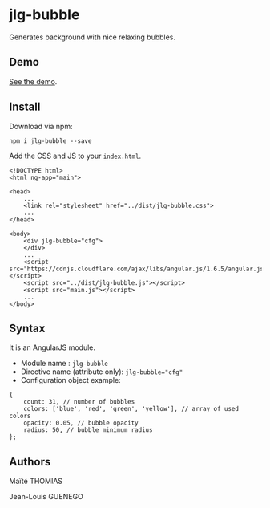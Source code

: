 # jlg-bubble

Generates background with nice relaxing bubbles.

## Demo

[See the demo](https://jlguenego.github.io/jlg-bubble/example/index.html).

## Install

Download via npm: 

```
npm i jlg-bubble --save
```
Add the CSS and JS to your `index.html`.

```
<!DOCTYPE html>
<html ng-app="main">

<head>
	...
	<link rel="stylesheet" href="../dist/jlg-bubble.css">
    ...
</head>

<body>
	<div jlg-bubble="cfg">
	</div>
    ...
	<script src="https://cdnjs.cloudflare.com/ajax/libs/angular.js/1.6.5/angular.js"></script>
	<script src="../dist/jlg-bubble.js"></script>
	<script src="main.js"></script>
    ...
</body>
```


## Syntax 

It is an AngularJS module.

- Module name : `jlg-bubble`
- Directive name (attribute only): `jlg-bubble="cfg"`
- Configuration object example: 
```
{
    count: 31, // number of bubbles
    colors: ['blue', 'red', 'green', 'yellow'], // array of used colors
    opacity: 0.05, // bubble opacity
    radius: 50, // bubble minimum radius
};
```


## Authors

Maïté THOMIAS

Jean-Louis GUENEGO

